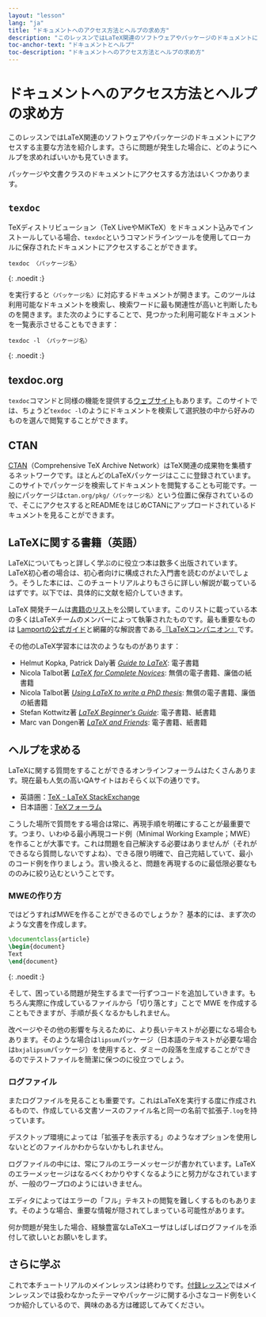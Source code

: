 ```yaml
---
layout: "lesson"
lang: "ja"
title: "ドキュメントへのアクセス方法とヘルプの求め方"
description: "このレッスンではLaTeX関連のソフトウェアやパッケージのドキュメントにアクセスする主要な方法を紹介します。さらに問題が発生した場合に、どのようにヘルプを求めればいいかも見ていきます。"
toc-anchor-text: "ドキュメントとヘルプ"
toc-description: "ドキュメントへのアクセス方法とヘルプの求め方"
---
```


# ドキュメントへのアクセス方法とヘルプの求め方

<span class="summary">このレッスンではLaTeX関連のソフトウェアやパッケージのドキュメントにアクセスする主要な方法を紹介します。さらに問題が発生した場合に、どのようにヘルプを求めればいいかも見ていきます。</span>

パッケージや文書クラスのドキュメントにアクセスする方法はいくつかあります。

## `texdoc`

TeXディストリビューション（TeX LiveやMiKTeX）をドキュメント込みでインストールしている場合、`texdoc`というコマンドラインツールを使用してローカルに保存されたドキュメントにアクセスすることができます。

```
texdoc 〈パッケージ名〉
```
{: .noedit :}

を実行すると`〈パッケージ名〉`に対応するドキュメントが開きます。このツールは利用可能なドキュメントを検索し、検索ワードに最も関連性が高いと判断したものを開きます。また次のようにすることで、見つかった利用可能なドキュメントを一覧表示させることもできます：

```
texdoc -l 〈パッケージ名〉
```
{: .noedit :}

## texdoc.org

`texdoc`コマンドと同様の機能を提供する[ウェブサイト](https://texdoc.org/)もあります。このサイトでは、ちょうど`texdoc -l`のようにドキュメントを検索して選択肢の中から好みのものを選んで閲覧することができます。

## CTAN

[CTAN](https://www.ctan.org)（Comprehensive TeX Archive Network）はTeX関連の成果物を集積するネットワークです。ほとんどのLaTeXパッケージはここに登録されています。このサイトでパッケージを検索してドキュメントを閲覧することも可能です。一般にパッケージは`ctan.org/pkg/〈パッケージ名〉`という位置に保存されているので、そこにアクセスするとREADMEをはじめCTANにアップロードされているドキュメントを見ることができます。

## LaTeXに関する書籍（英語）

LaTeXについてもっと詳しく学ぶのに役立つ本は数多く出版されています。LaTeX初心者の場合は、初心者向けに構成された入門書を読むのがよいでしょう。そうした本には、このチュートリアルよりもさらに詳しい解説が載っているはずです。以下では、具体的に文献を紹介していきます。

LaTeX 開発チームは[書籍のリスト](https://www.latex-project.org/help/books/)を公開しています。このリストに載っている本の多くはLaTeXチームのメンバーによって執筆されたものです。最も重要なものは 
[Lamportの公式ガイド](https://www.informit.com/store/latex-a-document-preparation-system-9780201529838)と網羅的な解説書である[『LaTeXコンパニオン』]((https://www.informit.com/store/latex-companion-9780201362992))です。

その他のLaTeX学習本には次のようなものがあります：

* Helmut Kopka, Patrick Daly著 [_Guide to LaTeX_](https://www.informit.com/store/guide-to-latex-9780132651714): 電子書籍
* Nicola Talbot著 [_LaTeX for Complete Novices_](https://www.dickimaw-books.com/latex/novices/): 無償の電子書籍、廉価の紙書籍
* Nicola Talbot著 [_Using LaTeX to write a PhD thesis_](https://www.dickimaw-books.com/latex/thesis/): 無償の電子書籍、廉価の紙書籍
* Stefan Kottwitz著 [_LaTeX Beginner's Guide_](https://www.packtpub.com/gb/hardware-and-creative/latex-beginners-guide): 電子書籍、紙書籍
* Marc van Dongen著 [_LaTeX and Friends_](https://www.springer.com/gp/book/9783642238154): 電子書籍、紙書籍

## ヘルプを求める

LaTeXに関する質問をすることができるオンラインフォーラムはたくさんあります。現在最も人気の高いQAサイトはおそらく以下の通りです。

* 英語圏：[TeX - LaTeX StackExchange](https://tex.stackexchange.com)
* 日本語圏：[TeXフォーラム](https://oku.edu.mie-u.ac.jp/tex/)

こうした場所で質問をする場合は常に、再現手順を明確にすることが最重要です。つまり、いわゆる最小再現コード例（Minimal Working Example；MWE）を作ることが大事です。これは問題を自己解決する必要はありませんが（それができるなら質問しないですよね）、できる限り明確で、自己完結していて、最小のコード例を作りましょう。言い換えると、問題を再現するのに最低限必要なもののみに絞り込むということです。

### MWEの作り方

ではどうすればMWEを作ることができるのでしょうか？ 基本的には、まず次のような文書を作成します。

```latex
\documentclass{article}
\begin{document}
Text
\end{document}
```
{: .noedit :}

そして、困っている問題が発生するまで一行ずつコードを追加していきます。もちろん実際に作成しているファイルから「切り落とす」ことで MWE を作成することもできますが、手順が長くなるかもしれません。

<p class="hint">改ページやその他の影響を与えるために、より長いテキストが必要になる場合もあります。そのような場合は<code>lipsum</code>パッケージ（日本語のテキストが必要な場合は<code>bxjalipsum</code>パッケージ）を使用すると、ダミーの段落を生成することができるのでテストファイルを簡潔に保つのに役立つでしょう。</p>

### ログファイル

またログファイルを見ることも重要です。これはLaTeXを実行する度に作成されるもので、作成している文書ソースのファイル名と同一の名前で拡張子`.log`を持っています。

<p class="hint">デスクトップ環境によっては「拡張子を表示する」のようなオプションを使用しないとどのファイルかわからないかもしれません。</p>

ログファイルの中には、常にフルのエラーメッセージが書かれています。LaTeXのエラーメッセージはなるべくわかりやすくなるようにと努力がなされていますが、一般のワープロのようにはいきません。

<p class="hint">エディタによってはエラーの「フル」テキストの閲覧を難しくするものもあります。そのような場合、重要な情報が隠されてしまっている可能性があります。</p>

何か問題が発生した場合、経験豊富なLaTeXユーザはしばしばログファイルを添付して欲しいとお願いをします。

## さらに学ぶ

<!-- TODO: 日本語版に合わせて更新 -->

これで本チュートリアルのメインレッスンは終わりです。[付録レッスン](./extra-01)ではメインレッスンでは扱わなかったテーマやパッケージに関する小さなコード例をいくつか紹介しているので、興味のある方は確認してみてください。
